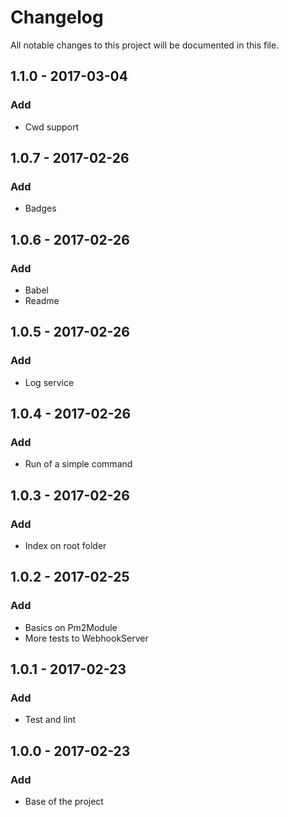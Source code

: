 # Changelog
All notable changes to this project will be documented in this file.

## 1.1.0 - 2017-03-04
### Add
- Cwd support

## 1.0.7 - 2017-02-26
### Add
- Badges

## 1.0.6 - 2017-02-26
### Add
- Babel
- Readme

## 1.0.5 - 2017-02-26
### Add
- Log service

## 1.0.4 - 2017-02-26
### Add
- Run of a simple command

## 1.0.3 - 2017-02-26
### Add
- Index on root folder

## 1.0.2 - 2017-02-25
### Add
- Basics on Pm2Module
- More tests to WebhookServer

## 1.0.1 - 2017-02-23
### Add
- Test and lint

## 1.0.0 - 2017-02-23
### Add
- Base of the project